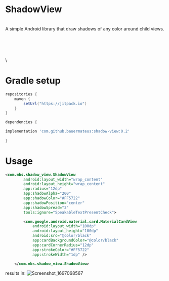 # ShadowView
\
A simple Android library that draw shadows of any color around child views.

\
\
\
\
\

# Gradle setup
``` gradle
repositories {
    maven { 
        setUrl("https://jitpack.io")
    }
}

dependencies {

implementation 'com.github.bauermateus:shadow-view:0.2'
    
}
```

# Usage

``` xml
<com.mbs.shadow_view.ShadowView
        android:layout_width="wrap_content"
        android:layout_height="wrap_content"
        app:radius="12dp"
        app:shadowAlpha="200"
        app:shadowColor="#FF5722"
        app:shadowPosition="center"
        app:shadowSpread="3"
        tools:ignore="SpeakableTextPresentCheck">

        <com.google.android.material.card.MaterialCardView
            android:layout_width="100dp"
            android:layout_height="100dp"
            android:src="@color/black"
            app:cardBackgroundColor="@color/black"
            app:cardCornerRadius="12dp"
            app:strokeColor="#FF5722"
            app:strokeWidth="1dp" />

    </com.mbs.shadow_view.ShadowView>
```
results in: 
    ![Screenshot_1697068567](https://github.com/bauermateus/shadow-view/assets/11887846/0d31cfae-8f1a-40f1-8795-c528573f6b89)

